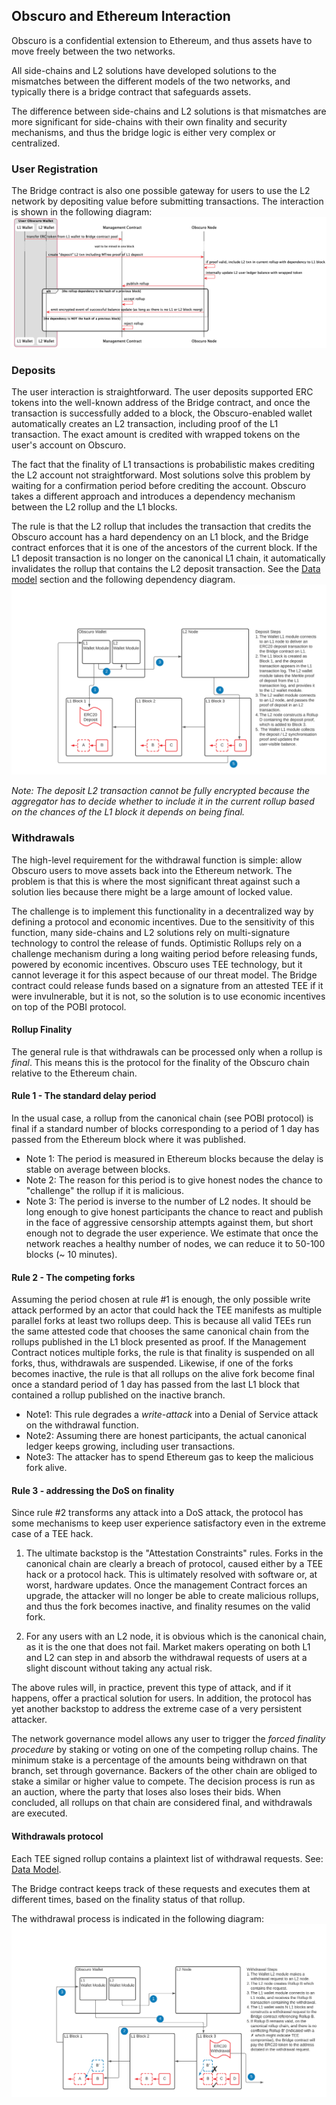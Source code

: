 ## Obscuro and Ethereum Interaction
Obscuro is a confidential extension to Ethereum, and thus assets have to move freely between the two networks.

All side-chains and L2 solutions have developed solutions to the mismatches between the different models of the two networks, and typically there is a bridge contract that safeguards assets.

The difference between side-chains and L2 solutions is that mismatches are more significant for side-chains with their own finality and security mechanisms, and thus the bridge logic is either very complex or centralized.

### User Registration
The Bridge contract is also one possible gateway for users to use the L2 network by depositing value before submitting transactions. The interaction is shown in the following diagram:
![user registration](./images/user-registration.png)

### Deposits
The user interaction is straightforward. The user deposits supported ERC tokens into the well-known address of the Bridge contract, and once the transaction is successfully added to a block, the Obscuro-enabled wallet automatically creates an L2 transaction, including proof of the L1 transaction. The exact amount is credited with wrapped tokens on the user's account on Obscuro. 

The fact that the finality of L1 transactions is probabilistic makes crediting the L2 account not straightforward. Most solutions solve this problem by waiting for a confirmation period before crediting the account. Obscuro takes a different approach and introduces a dependency mechanism between the L2 rollup and the L1 blocks.

The rule is that the L2 rollup that includes the transaction that credits the Obscuro account has a hard dependency on an L1 block, and the Bridge contract enforces that it is one of the ancestors of the current block. If the L1 deposit transaction is no longer on the canonical L1 chain, it automatically invalidates the rollup that contains the L2 deposit transaction. See the [Data model](./appendix.md#data-model) section and the following dependency diagram.
![deposit process](./images/deposit-process.png)

_Note: The deposit L2 transaction cannot be fully encrypted because the aggregator has to decide whether to include it in the current rollup based on the chances of the L1 block it depends on being final._

### Withdrawals
The high-level requirement for the withdrawal function is simple: allow Obscuro users to move assets back into the Ethereum network. The problem is that this is where the most significant threat against such a solution lies because there might be a large amount of locked value.

The challenge is to implement this functionality in a decentralized way by defining a protocol and economic incentives.
Due to the sensitivity of this function, many side-chains and L2 solutions rely on multi-signature technology to control the release of funds. Optimistic Rollups rely on a challenge mechanism during a long waiting period before releasing funds, powered by economic incentives.
Obscuro uses TEE technology, but it cannot leverage it for this aspect because of our threat model. The Bridge contract could release funds based on a signature from an attested TEE if it were invulnerable, but it is not, so the solution is to use economic incentives on top of the POBI protocol.

#### Rollup Finality
The general rule is that withdrawals can be processed only when a rollup is _final_. This means this is the protocol for the finality of the Obscuro chain relative to the Ethereum chain.

#### Rule 1 - The standard delay period
In the usual case, a rollup from the canonical chain (see POBI protocol) is final if a standard number of blocks corresponding to a period of 1 day has passed from the Ethereum block where it was published.
- Note 1: The period is measured in Ethereum blocks because the delay is stable on average between blocks.
- Note 2: The reason for this period is to give honest nodes the chance to "challenge" the rollup if it is malicious.
- Note 3: The period is inverse to the number of L2 nodes. It should be long enough to give honest participants the chance to react and publish in the face of aggressive censorship attempts against them, but short enough not to degrade the user experience. We estimate that once the network reaches a healthy number of nodes, we can reduce it to 50-100 blocks (~ 10 minutes).

#### Rule 2 - The competing forks
Assuming the period chosen at rule #1 is enough, the only possible write attack performed by an actor that could hack the TEE manifests as multiple parallel forks at least two rollups deep. This is because all valid TEEs run the same attested code that chooses the same canonical chain from the rollups published in the L1 block presented as proof. If the Management Contract notices multiple forks, the rule is that finality is suspended on all forks, thus, withdrawals are suspended. Likewise, if one of the forks becomes inactive, the rule is that all rollups on the alive fork become final once a standard period of 1 day has passed from the last L1 block that contained a rollup published on the inactive branch.

- Note1: This rule degrades a _write-attack_ into a Denial of Service attack on the withdrawal function.
- Note2: Assuming there are honest participants, the actual canonical ledger keeps growing, including user transactions.
- Note3: The attacker has to spend Ethereum gas to keep the malicious fork alive.

#### Rule 3 - addressing the DoS on finality
Since rule #2 transforms any attack into a DoS attack, the protocol has some mechanisms to keep user experience satisfactory even in the extreme case of a TEE hack.

1. The ultimate backstop is the "Attestation Constraints" rules. Forks in the canonical chain are clearly a breach of protocol, caused either by a TEE hack or a protocol hack. This is ultimately resolved with software or, at worst, hardware updates. Once the management Contract forces an upgrade, the attacker will no longer be able to create malicious rollups, and thus the fork becomes inactive, and finality resumes on the valid fork.

2. For any users with an L2 node, it is obvious which is the canonical chain, as it is the one that does not fail. Market makers operating on both L1 and L2 can step in and absorb the withdrawal requests of users at a slight discount without taking any actual risk.

The above rules will, in practice, prevent this type of attack, and if it happens, offer a practical solution for users. In addition, the protocol has yet another backstop to address the extreme case of a very persistent attacker.

The network governance model allows any user to trigger the _forced finality procedure_ by staking or voting on one of the competing rollup chains. The minimum stake is a percentage of the amounts being withdrawn on that branch, set through governance. Backers of the other chain are obliged to stake a similar or higher value to compete. The decision process is run as an auction, where the party that loses also loses their bids. When concluded, all rollups on that chain are considered final, and withdrawals are executed.

#### Withdrawals protocol
Each TEE signed rollup contains a plaintext list of withdrawal requests. See: [Data Model](./appendix.md#data-model).

The Bridge contract keeps track of these requests and executes them at different times, based on the finality status of that rollup.

The withdrawal process is indicated in the following diagram:
![withdrawal process](./images/withdrawal-process.png)
